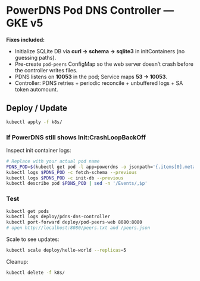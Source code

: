 # PowerDNS Pod DNS Controller — GKE v5

**Fixes included:**
- Initialize SQLite DB via **curl → schema → sqlite3** in initContainers (no guessing paths).
- Pre-create `pod-peers` ConfigMap so the web server doesn’t crash before the controller writes files.
- PDNS listens on **10053** in the pod; Service maps **53 → 10053**.
- Controller: PDNS retries + periodic reconcile + unbuffered logs + SA token automount.

## Deploy / Update
```bash
kubectl apply -f k8s/
```

### If PowerDNS still shows Init:CrashLoopBackOff
Inspect init container logs:
```bash
# Replace with your actual pod name
PDNS_POD=$(kubectl get pod -l app=powerdns -o jsonpath='{.items[0].metadata.name}')
kubectl logs $PDNS_POD -c fetch-schema --previous
kubectl logs $PDNS_POD -c init-db --previous
kubectl describe pod $PDNS_POD | sed -n '/Events/,$p'
```

### Test
```bash
kubectl get pods
kubectl logs deploy/pdns-dns-controller
kubectl port-forward deploy/pod-peers-web 8080:8080
# open http://localhost:8080/peers.txt and /peers.json
```

Scale to see updates:
```bash
kubectl scale deploy/hello-world --replicas=5
```

Cleanup:
```bash
kubectl delete -f k8s/
```
